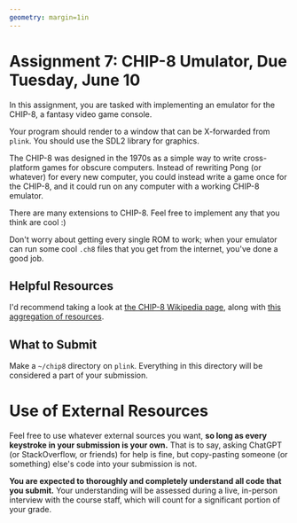 ```yaml
---
geometry: margin=1in
---
```


# Assignment 7: CHIP-8 Umulator, Due Tuesday, June 10

In this assignment, you are tasked with implementing an emulator for the CHIP-8, a fantasy video game console.

Your program should render to a window that can be X-forwarded from `plink`.
You should use the SDL2 library for graphics.

The CHIP-8 was designed in the 1970s as a simple way to write cross-platform games for obscure computers.
Instead of rewriting Pong (or whatever) for every new computer, you could instead write a game once for the CHIP-8, and it could run on any computer with a working CHIP-8 emulator.

There are many extensions to CHIP-8. Feel free to implement any that you think are cool :)

Don't worry about getting every single ROM to work; when your emulator can run some cool `.ch8` files that you get from the internet, you've done a good job.

## Helpful Resources

I'd recommend taking a look at [the CHIP-8 Wikipedia page](https://en.wikipedia.org/wiki/CHIP-8), along with [this aggregation of resources](https://chip-8.github.io/links/).

## What to Submit

Make a `~/chip8` directory on `plink`.
Everything in this directory will be considered a part of your submission.

# Use of External Resources

Feel free to use whatever external sources you want, **so long as every keystroke in your submission is your own.**
That is to say, asking ChatGPT (or StackOverflow, or friends) for help is fine, but copy-pasting someone (or something) else's code into your submission is not.

**You are expected to thoroughly and completely understand all code that you submit.**
Your understanding will be assessed during a live, in-person interview with the course staff, which will count for a significant portion of your grade.
